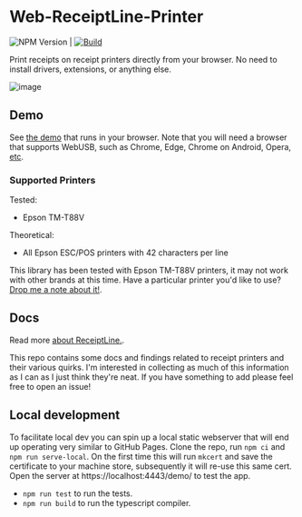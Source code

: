 # Web-ReceiptLine-Printer

![NPM Version](https://img.shields.io/npm/v/web-receiptline-printer) | [![Build](https://github.com/Cellivar/WebReceiptLinePrinter/actions/workflows/build_npm.yml/badge.svg?branch=main)](https://github.com/Cellivar/WebReceiptLinePrinter/actions/workflows/build_npm.yml)


Print receipts on receipt printers directly from your browser. No need to install drivers, extensions, or anything else.

![image](https://github.com/Cellivar/WebReceiptLinePrinter/assets/1441553/4072cc21-5d9e-4c96-a47c-feb26f81ff59)

## Demo

See [the demo](https://cellivar.github.io/WebReceiptLinePrinter/demo) that runs in your browser. Note that you will need a browser that supports WebUSB, such as Chrome, Edge, Chrome on Android, Opera, [etc](https://developer.mozilla.org/en-US/docs/Web/API/USB#browser_compatibility).

### Supported Printers

Tested:

* Epson TM-T88V

Theoretical:

* All Epson ESC/POS printers with 42 characters per line

This library has been tested with Epson TM-T88V printers, it may not work with other brands at this time. Have a particular printer you'd like to use? [Drop me a note about it!](https://github.com/Cellivar/WebReceiptLinePrinter/issues).

## Docs

Read more [about ReceiptLine.](./docs/ReceiptLine.md).

This repo contains some docs and findings related to receipt printers and their various quirks. I'm interested in collecting as much of this information as I can as I just think they're neat. If you have something to add please feel free to open an issue!

## Local development

To facilitate local dev you can spin up a local static webserver that will end up operating very similar to GitHub Pages. Clone the repo, run `npm ci` and `npm run serve-local`. On the first time this will run `mkcert` and save the certificate to your machine store, subsequently it will re-use this same cert. Open the server at https://localhost:4443/demo/ to test the app.

* `npm run test` to run the tests.
* `npm run build` to run the typescript compiler.
